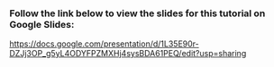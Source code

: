 ### Follow the link below to view the slides for this tutorial on Google Slides:  
https://docs.google.com/presentation/d/1L35E90r-DZJj3OP_g5yL4ODYFPZMXHj4sysBDA61PEQ/edit?usp=sharing
